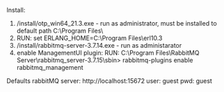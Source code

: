 Install:
1. /install/otp_win64_21.3.exe - run as administrator, must be installed to default path C:\Program Files\
2. RUN: set ERLANG_HOME=C:\Program Files\erl10.3
3. /install/rabbitmq-server-3.7.14.exe - run as administarator
4. enable ManagementUI plugin:
   RUN: C:\Program Files\RabbitMQ Server\rabbitmq_server-3.7.15\sbin> rabbitmq-plugins enable rabbitmq_management

Defaults
rabbitMQ server: http://localhost:15672
user: guest
pwd: guest



